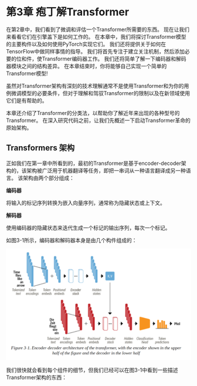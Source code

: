 # 第3章 疱丁解Transformer

在第2章中，我们看到了微调和评估一个Transformer所需要的东西。 现在让我们来看看它们在引擎盖下是如何工作的。 在本章中，我们将探讨Transformer模型的主要构件以及如何使用PyTorch实现它们。 我们还将提供关于如何在TensorFlow中做同样事情的指导。 我们将首先专注于建立关注机制，然后添加必要的位和件，使Transformer编码器工作。 我们还将简单了解一下编码器和解码器模块之间的结构差异。 在本章结束时，你将能够自己实现一个简单的Transformer模型! 

虽然对Transformer架构有深刻的技术理解通常不是使用Transformer和为你的用例微调模型的必要条件，但对于理解和驾驭Transformer的限制以及在新领域使用它们是有帮助的。 

本章还介绍了Transformer的分类法，以帮助你了解近年来出现的各种型号的Transformer。 在深入研究代码之前，让我们先概述一下启动Transformer革命的原始架构。

## Transformers 架构

正如我们在第一章中所看到的，最初的Transformer是基于encoder-decoder架构的，该架构被广泛用于机器翻译等任务，即把一串词从一种语言翻译成另一种语言。 该架构由两个部分组成：

**编码器**

将输入的标记序列转换为嵌入向量序列，通常称为隐藏状态或上下文。 

**解码器** 

使用编码器的隐藏状态来迭代生成一个标记的输出序列，每次一个标记。 

如图3-1所示，编码器和解码器本身是由几个构件组成的：

![image-20220213101256274](images/chapter3/image-20220213101256274.png)

我们很快就会看到每个组件的细节，但我们已经可以在图3-1中看到一些描述Transformer架构的东西：

